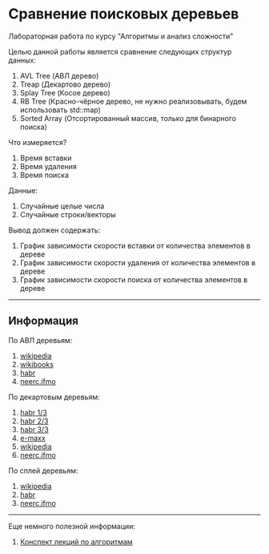 # Сравнение поисковых деревьев
Лабораторная работа по курсу "Алгоритмы и анализ сложности"

Целью данной работы является сравнение следующих структур данных:
1. AVL Tree (АВЛ дерево)
2. Treap (Декартово дерево)
3. Splay Tree (Косое дерево)
4. RB Tree (Красно-чёрное дерево, не нужно реализовывать, будем использовать std::map)
5. Sorted Array (Отсортированный массив, только для бинарного поиска)

Что измеряется?
1. Время вставки
2. Время удаления
3. Время поиска

Данные:
1. Случайные целые числа
2. Случайные строки/векторы

Вывод должен содержать:
1. График зависимости скорости вставки от количества элементов в дереве
2. График зависимости скорости удаления от количества элементов в дереве
3. График зависимости скорости поиска от количества элементов в дереве

---------
## Информация
По АВЛ деревьям:
1. [wikipedia](https://ru.wikipedia.org/wiki/%D0%90%D0%92%D0%9B-%D0%B4%D0%B5%D1%80%D0%B5%D0%B2%D0%BE)
2. [wikibooks](https://ru.wikibooks.org/wiki/%D0%A0%D0%B5%D0%B0%D0%BB%D0%B8%D0%B7%D0%B0%D1%86%D0%B8%D0%B8_%D0%B0%D0%BB%D0%B3%D0%BE%D1%80%D0%B8%D1%82%D0%BC%D0%BE%D0%B2/%D0%90%D0%92%D0%9B-%D0%B4%D0%B5%D1%80%D0%B5%D0%B2%D0%BE)
3. [habr](https://habr.com/post/150732/)
4. [neerc.ifmo](https://neerc.ifmo.ru/wiki/index.php?title=%D0%90%D0%92%D0%9B-%D0%B4%D0%B5%D1%80%D0%B5%D0%B2%D0%BE)

По декартовым деревьям:
1. [habr 1/3](https://habr.com/post/101818/)
2. [habr 2/3](https://habr.com/post/102006/)
3. [habr 3/3](https://habr.com/post/102364/)
4. [e-maxx](http://e-maxx.ru/algo/treap)
5. [wikipedia](https://ru.wikipedia.org/wiki/%D0%94%D0%B5%D0%BA%D0%B0%D1%80%D1%82%D0%BE%D0%B2%D0%BE_%D0%B4%D0%B5%D1%80%D0%B5%D0%B2%D0%BE)
6. [neerc.ifmo](https://neerc.ifmo.ru/wiki/index.php?title=%D0%94%D0%B5%D0%BA%D0%B0%D1%80%D1%82%D0%BE%D0%B2%D0%BE_%D0%B4%D0%B5%D1%80%D0%B5%D0%B2%D0%BE)

По сплей деревьям:
1. [wikipedia](https://ru.wikipedia.org/wiki/%D0%A0%D0%B0%D1%81%D1%88%D0%B8%D1%80%D1%8F%D1%8E%D1%89%D0%B5%D0%B5%D1%81%D1%8F_%D0%B4%D0%B5%D1%80%D0%B5%D0%B2%D0%BE)
2. [habr](https://habr.com/company/compscicenter/blog/210296/)
3. [neerc.ifmo](https://neerc.ifmo.ru/wiki/index.php?title=Splay-%D0%B4%D0%B5%D1%80%D0%B5%D0%B2%D0%BE)

---------
Еще немного полезной информации:
1. [Конспект лекций по алгоритмам](https://vk.com/doc276194869_485410391?hash=9488d90b3d68181d54&dl=c4ba70a8e43fdb2fc2)
